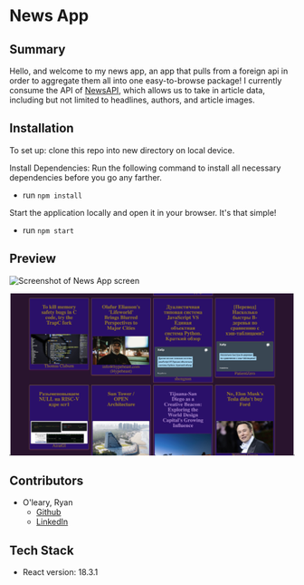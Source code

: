 # News App

## Summary

Hello, and welcome to my news app, an app that pulls from a foreign api in order to aggregate them all into one easy-to-browse package! I currently consume the API of [NewsAPI](https://newsapi.org), which allows us to take in article data, including but not limited to headlines, authors, and article images. 

## Installation

To set up: clone this repo into new directory on local device.

Install Dependencies: Run the following command to install all necessary dependencies before you go any farther.
- run `npm install`

Start the application locally and open it in your browser. It's that simple! 
- run `npm start`


## Preview

![Screenshot of News App screen](./src/components/PreviewImages/Screenshot0.png)

![Screenshot of News App screen](./src/components/PreviewImages/Screenshot1.png)



## Contributors
- O'leary, Ryan
  - [Github](https://github.com/ROlearyPro)
  - [LinkedIn](https://www.linkedin.com/in/ryan-o-leary-6a963b211/)

## Tech Stack

- React version: 18.3.1
